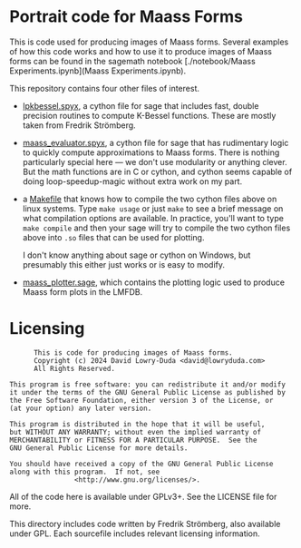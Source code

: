 
# Portrait code for Maass Forms #

This is code used for producing images of Maass forms. Several examples of how
this code works and how to use it to produce images of Maass forms can be found
in the sagemath notebook [./notebook/Maass Experiments.ipynb](Maass
Experiments.ipynb).

This repository contains four other files of interest.

- [lpkbessel.spyx](./lpkbessel.spyx), a cython file for sage that includes
  fast, double precision routines to compute K-Bessel functions. These are
  mostly taken from Fredrik Strömberg.
- [maass_evaluator.spyx](./maass_evaluator.spyx), a cython file for sage that
  has rudimentary logic to quickly compute approximations to Maass forms. There
  is nothing particularly special here &mdash; we don't use modularity or
  anything clever. But the math functions are in C or cython, and cython seems
  capable of doing loop-speedup-magic without extra work on my part.
- a [Makefile](./Makefile) that knows how to compile the two cython files above
  on linux systems. Type `make usage` or just `make` to see a brief message on
  what compilation options are available. In practice, you'll want to type
  `make compile` and then your sage will try to compile the two cython files
  above into `.so` files that can be used for plotting.

  I don't know anything about sage or cython on Windows, but presumably this
  either just works or is easy to modify.
- [maass_plotter.sage](./maass_plotter.sage), which contains the plotting logic
  used to produce Maass form plots in the LMFDB.


# Licensing #

```
      This is code for producing images of Maass forms.
      Copyright (c) 2024 David Lowry-Duda <david@lowryduda.com>
      All Rights Reserved.

This program is free software: you can redistribute it and/or modify
it under the terms of the GNU General Public License as published by
the Free Software Foundation, either version 3 of the License, or
(at your option) any later version.

This program is distributed in the hope that it will be useful,
but WITHOUT ANY WARRANTY; without even the implied warranty of
MERCHANTABILITY or FITNESS FOR A PARTICULAR PURPOSE.  See the
GNU General Public License for more details.

You should have received a copy of the GNU General Public License
along with this program.  If not, see
                <http://www.gnu.org/licenses/>.
```

All of the code here is available under GPLv3+. See the LICENSE file for more.

This directory includes code written by Fredrik Strömberg, also available under
GPL. Each sourcefile includes relevant licensing information.
